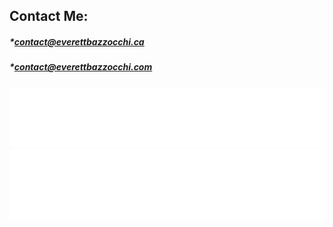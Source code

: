## Contact Me:
##### *<contact@everettbazzocchi.ca>
##### *<contact@everettbazzocchi.com>

![Metrics](/github-metrics.svg)
![Metrics](/metrics.plugin.languages.svg)
